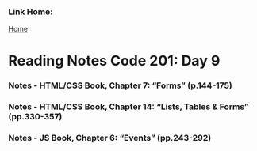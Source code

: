 ### Link Home:
[Home](README.md)

# Reading Notes Code 201: Day 9

### Notes - HTML/CSS Book, Chapter 7: “Forms” (p.144-175)


### Notes - HTML/CSS Book, Chapter 14: “Lists, Tables & Forms” (pp.330-357)


### Notes - JS Book, Chapter 6: “Events” (pp.243-292)